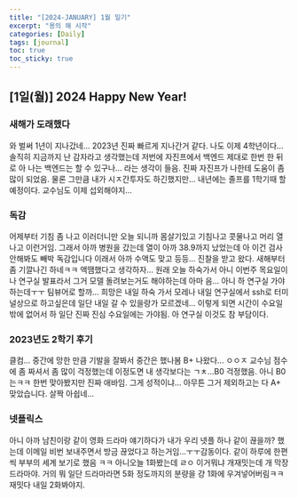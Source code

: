 ```yaml
---
title: "[2024-JANUARY] 1월 일기"
excerpt: "용의 해 시작"
categories: [Daily]
tags: [journal]
toc: true
toc_sticky: true
---
```


## [1일(월)] 2024 Happy New Year!
### 새해가 도래했다
와 벌써 1년이 지나갔네... 2023년 진짜 빠르게 지나간거 같다. 나도 이제 4학년이다... 솔직히 지금까지 난 감자라고 생각했는데 저번에 자진프에서 백엔드 제대로 한번 한 뒤로 아 나는 백엔드는 할 수 있구나... 라는 생각이 들음. 진짜 자진프가 나한테 도움이 좀 많이 되었음. 물론 그만큼 내가 시ㅈ간투자도 하긴했지만... 내년에는 졸프를 1학기때 할 예정이다. 교수님도 이제 섭외해야지...

### 독감
어제부터 기침 좀 나고 이러더니만 오늘 되니까 몸살기있고 기침나고 콧물나고 머리 열나고 이런거임. 그래서 아까 병원을 갔는데 열이 아까 38.9까지 났었는데 아 이건 검사 안해봐도 빼박 독감입니다 이래서 아까 수액도 맞고 등등... 진찰을 받고 왔다. 새해부터 좀 기깔나긴 하네ㅋㅋ 액땜했다고 생각하자... 원래 오늘 하숙가서 아니 이번주 목요일이 나 연구실 발표라서 그거 모델 돌려보는거도 해야하는데 아마 음... 아니 하 연구실 가야하는데ㅜㅜ 팀뷰어로 할까... 희망은 내일 하숙 가서 모레나 내일 연구실에서 ssh로 터미널상으로 하고싶은데 일단 내일 갈 수 있을랑가 모르겠네... 이렇게 되면 시간이 수요일밖에 없어서 하 일단 진짜 진심 수요일에는 가야됨. 아 연구실 이것도 참 부담이다.

### 2023년도 2학기 후기
클컴... 중간에 망한 만큼 기발을 잘봐서 중간은 했나봄 B+ 나왔다... ㅇㅇㅈ 교수님 점수에 좀 짜셔서 좀 많이 걱정했는데 이정도면 내 생각보다는 ㄱㅊ...B0 걱정했음. 아니 B0는ㅋㅋ 한번 맞아봤지만 진짜 애바임. 그게 성적이냐... 아무튼 그거 제외하고는 다 A+ 맞았습니다. 살짝 아쉽네... 

### 넷플릭스
아니 아까 남친이랑 같이 영화 드라마 얘기하다가 내가 우리 넷플 하나 같이 끊을까? 했는데 이메일 비번 보내주면서 방금 끊었다고 하는거임...ㅜㅜ감동이다. 같이 하루에 한편씩 부부의 세계 보기로 했음 ㅋㅋ 아니오늘 1화봤는데 ㄹㅇ 이거뭐냐 개재밋는데 개 막장드라마야. 거의 뭐 일단 드라마라면 5화 정도까지의 분량을 걍 1화에 우겨넣어버림ㅋㅋ 재밋다 내일 2화봐야지.